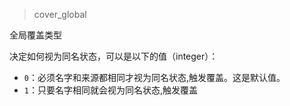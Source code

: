> cover_global

全局覆盖类型

决定如何视为同名状态，可以是以下的值（integer）：
* `0`：必须名字和来源都相同才视为同名状态,触发覆盖。这是默认值。
* `1`：只要名字相同就会视为同名状态,触发覆盖
